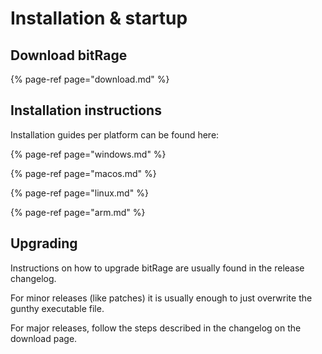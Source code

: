 # Installation & startup

## Download bitRage

{% page-ref page="download.md" %}



## Installation instructions

Installation guides per platform can be found here:

{% page-ref page="windows.md" %}

{% page-ref page="macos.md" %}

{% page-ref page="linux.md" %}

{% page-ref page="arm.md" %}



## Upgrading

Instructions on how to upgrade bitRage are usually found in the release changelog.

For minor releases \(like patches\) it is usually enough to just overwrite the gunthy executable file.

For major releases, follow the steps described in the changelog on the download page.

